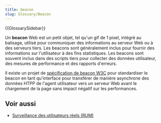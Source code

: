 ```yaml
---
title: beacon
slug: Glossary/Beacon
---
```


{{GlossarySidebar}}

Un **beacon** Web est un petit objet, tel qu'un gif de 1 pixel, intégré au balisage, utilisé pour communiquer des informations au serveur Web ou à des serveurs tiers. Les beacons sont généralement inclus pour fournir des informations sur l'utilisateur à des fins statistiques. Les beacons sont souvent inclus dans des scripts tiers pour collecter des données utilisateur, des mesures de performance et des rapports d'erreurs.

Il existe un projet de [spécification de beacon W3C](https://w3c.github.io/beacon/) pour standardiser le beacon en tant qu'interface pour transférer de manière asynchrone des données HTPP de l'agent utilisateur vers un serveur Web avant le chargement de la page sans impact négatif sur les performances.

## Voir aussi

- [Surveillance des utilisateurs réels (RUM)](/fr/docs/Glossary/Real_User_Monitoring)
